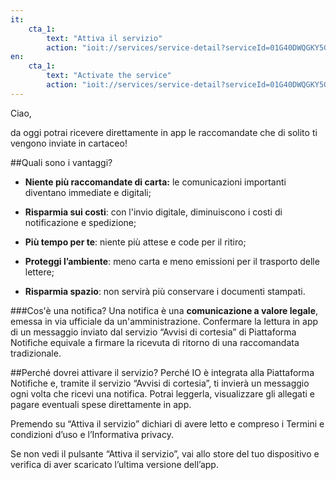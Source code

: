 ```yaml
---
it:
    cta_1:
        text: "Attiva il servizio"
        action: "ioit://services/service-detail?serviceId=01G40DWQGKY5GRWSNM4303VNRP&activate=true"
en:
    cta_1:
        text: "Activate the service"
        action: "ioit://services/service-detail?serviceId=01G40DWQGKY5GRWSNM4303VNRP&activate=true"
---
```

Ciao,

da oggi potrai ricevere direttamente in app le raccomandate che di solito ti vengono inviate in cartaceo!

##Quali sono i vantaggi?

- **Niente più raccomandate di carta:** le comunicazioni importanti diventano immediate e digitali;

- **Risparmia sui costi**: con l'invio digitale, diminuiscono i costi di notificazione e spedizione;

- **Più tempo per te**: niente più attese e code per il ritiro;

- **Proteggi l’ambiente**: meno carta e meno emissioni per il trasporto delle lettere;

- **Risparmia spazio**: non servirà più conservare i documenti stampati.

###Cos'è una notifica?
Una notifica è una **comunicazione a valore legale**, emessa in via ufficiale da un'amministrazione. Confermare la lettura in app di un messaggio inviato dal servizio “Avvisi di cortesia” di Piattaforma Notifiche equivale a firmare la ricevuta di ritorno di una raccomandata tradizionale.

##Perché dovrei attivare il servizio?
Perché IO è integrata alla Piattaforma Notifiche e, tramite il servizio “Avvisi di cortesia”, ti invierà un messaggio ogni volta che ricevi una notifica. Potrai leggerla, visualizzare gli allegati e pagare eventuali spese direttamente in app.

Premendo su “Attiva il servizio” dichiari di avere letto e compreso i Termini e condizioni d’uso e l’Informativa privacy.

Se non vedi il pulsante “Attiva il servizio”, vai allo store del tuo dispositivo e verifica di aver scaricato l’ultima versione dell’app.